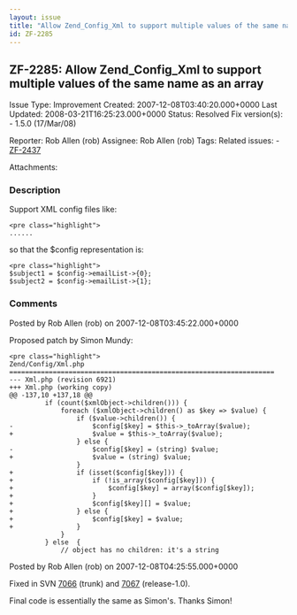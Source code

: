 ```yaml
---
layout: issue
title: "Allow Zend_Config_Xml to support multiple values of the same name as an array"
id: ZF-2285
---
```


ZF-2285: Allow Zend\_Config\_Xml to support multiple values of the same name as an array
----------------------------------------------------------------------------------------

 Issue Type: Improvement Created: 2007-12-08T03:40:20.000+0000 Last Updated: 2008-03-21T16:25:23.000+0000 Status: Resolved Fix version(s): - 1.5.0 (17/Mar/08)
 
 Reporter:  Rob Allen (rob)  Assignee:  Rob Allen (rob)  Tags: 
 Related issues: - [ZF-2437](/issues/browse/ZF-2437)
 
 Attachments: 
### Description

Support XML config files like:

 
    <pre class="highlight">
    ......

so that the $config representation is:

 
    <pre class="highlight">
    $subject1 = $config->emailList->{0};
    $subject2 = $config->emailList->{1};


 

 

### Comments

Posted by Rob Allen (rob) on 2007-12-08T03:45:22.000+0000

Proposed patch by Simon Mundy:

 
    <pre class="highlight">
    Zend/Config/Xml.php
    ===================================================================
    --- Xml.php (revision 6921)
    +++ Xml.php (working copy)
    @@ -137,10 +137,18 @@
             if (count($xmlObject->children())) {
                 foreach ($xmlObject->children() as $key => $value) {
                     if ($value->children()) {
    -                    $config[$key] = $this->_toArray($value);
    +                    $value = $this->_toArray($value);
                     } else {
    -                    $config[$key] = (string) $value;
    +                    $value = (string) $value;
                     }
    +                if (isset($config[$key])) {
    +                    if (!is_array($config[$key])) {
    +                        $config[$key] = array($config[$key]);
    +                    }
    +                    $config[$key][] = $value;
    +                } else {
    +                    $config[$key] = $value;
    +                }
                 }
             } else  {
                 // object has no children: it's a string


 

 

Posted by Rob Allen (rob) on 2007-12-08T04:25:55.000+0000

Fixed in SVN [7066](http://framework.zend.com/fisheye/changelog/Zend_Framework/?cs=7066) (trunk) and [7067](http://framework.zend.com/fisheye/changelog/Zend_Framework/?cs=7067) (release-1.0).

Final code is essentially the same as Simon's. Thanks Simon!

 

 